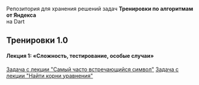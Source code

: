 Репозитория для хранения решений задач **Тренировки по алгоритмам от Яндекса** <br> на Dart

## Тренировки 1.0
#### Лекция 1: «Сложность, тестирование, особые случаи»

[Задача с лекции "Самый часто встречающийся символ"](https://github.com/IrinaSemGB/Yandex-Algorithms/blob/main/Тренировки_1.0/Найти%20самый%20часто%20встречающийся%20символ%20в%20строке)
[Задача с лекции "Найти корни уравнения"](https://github.com/IrinaSemGB/Yandex-Algorithms/blob/main/Тренировки_1.0/Квадратное%20уравнение)
